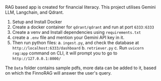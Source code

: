 RAG based app is created for financial literacy. This project utilises Gemini LLM, Langchain, and Qdrant.

1. Setup and Install Docker
2. Create a docker container for `qdrant/qdrant` and run at port `6333:6333`
3. Create a venv and Install dependencies using `requirements.txt`
4. create a `.env` file and mention your Gemini API key in it.
5. Then run python files:
a. `ingest.py`, and check the database at `http://localhost:6333/dashboard`
b. `retriever.py`
c. Run `uvicorn rag:app` command on CLI, it will prompt you to go to `http://127.0.0.1:8000/`

The `Data` folder contains sample pdfs, more data can be added to it, based on which the FinnoRAG will answer the user's query.
